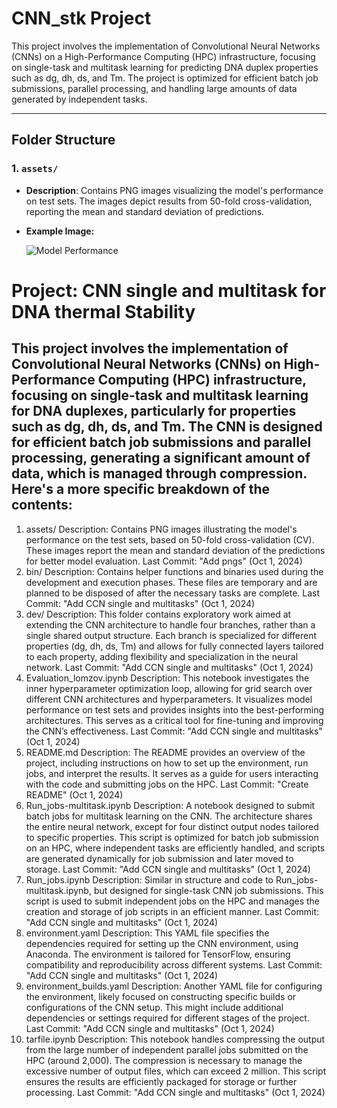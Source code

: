 # CNN_stk Project

This project involves the implementation of Convolutional Neural Networks (CNNs) on a High-Performance Computing (HPC) infrastructure, focusing on single-task and multitask learning for predicting DNA duplex properties such as dg, dh, ds, and Tm. The project is optimized for efficient batch job submissions, parallel processing, and handling large amounts of data generated by independent tasks.

---

## Folder Structure

### 1. `assets/`
- **Description**: Contains PNG images visualizing the model's performance on test sets. The images depict results from 50-fold cross-validation, reporting the mean and standard deviation of predictions.
- **Example Image:**

  ![Model Performance](assets/model_performance.png)

# Project: CNN single and multitask for DNA thermal Stability
This project involves the implementation of Convolutional Neural Networks (CNNs) on High-Performance Computing (HPC) infrastructure, focusing on single-task and multitask learning for DNA duplexes, particularly for properties such as dg, dh, ds, and Tm. The CNN is designed for efficient batch job submissions and parallel processing, generating a significant amount of data, which is managed through compression. Here's a more specific breakdown of the contents:
---
1. assets/
Description: Contains PNG images illustrating the model's performance on the test sets, based on 50-fold cross-validation (CV). These images report the mean and standard deviation of the predictions for better model evaluation.
Last Commit: "Add pngs" (Oct 1, 2024)
2. bin/
Description: Contains helper functions and binaries used during the development and execution phases. These files are temporary and are planned to be disposed of after the necessary tasks are complete.
Last Commit: "Add CCN single and multitasks" (Oct 1, 2024)
3. dev/
Description: This folder contains exploratory work aimed at extending the CNN architecture to handle four branches, rather than a single shared output structure. Each branch is specialized for different properties (dg, dh, ds, Tm) and allows for fully connected layers tailored to each property, adding flexibility and specialization in the neural network.
Last Commit: "Add CCN single and multitasks" (Oct 1, 2024)
4. Evaluation_lomzov.ipynb
Description: This notebook investigates the inner hyperparameter optimization loop, allowing for grid search over different CNN architectures and hyperparameters. It visualizes model performance on test sets and provides insights into the best-performing architectures. This serves as a critical tool for fine-tuning and improving the CNN’s effectiveness.
Last Commit: "Add CCN single and multitasks" (Oct 1, 2024)
5. README.md
Description: The README provides an overview of the project, including instructions on how to set up the environment, run jobs, and interpret the results. It serves as a guide for users interacting with the code and submitting jobs on the HPC.
Last Commit: "Create README" (Oct 1, 2024)
6. Run_jobs-multitask.ipynb
Description: A notebook designed to submit batch jobs for multitask learning on the CNN. The architecture shares the entire neural network, except for four distinct output nodes tailored to specific properties. This script is optimized for batch job submission on an HPC, where independent tasks are efficiently handled, and scripts are generated dynamically for job submission and later moved to storage.
Last Commit: "Add CCN single and multitasks" (Oct 1, 2024)
7. Run_jobs.ipynb
Description: Similar in structure and code to Run_jobs-multitask.ipynb, but designed for single-task CNN job submissions. This script is used to submit independent jobs on the HPC and manages the creation and storage of job scripts in an efficient manner.
Last Commit: "Add CCN single and multitasks" (Oct 1, 2024)
8. environment.yaml
Description: This YAML file specifies the dependencies required for setting up the CNN environment, using Anaconda. The environment is tailored for TensorFlow, ensuring compatibility and reproducibility across different systems.
Last Commit: "Add CCN single and multitasks" (Oct 1, 2024)
9. environment_builds.yaml
Description: Another YAML file for configuring the environment, likely focused on constructing specific builds or configurations of the CNN setup. This might include additional dependencies or settings required for different stages of the project.
Last Commit: "Add CCN single and multitasks" (Oct 1, 2024)
10. tarfile.ipynb
Description: This notebook handles compressing the output from the large number of independent parallel jobs submitted on the HPC (around 2,000). The compression is necessary to manage the excessive number of output files, which can exceed 2 million. This script ensures the results are efficiently packaged for storage or further processing.
Last Commit: "Add CCN single and multitasks" (Oct 1, 2024)
